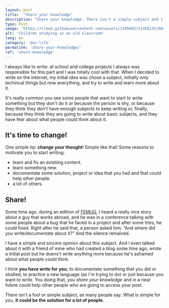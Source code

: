 ```yaml
---
layout: post
title:  "Share your knowledge"
description: "Share your knowledge. There isn't a simple subject and it could help a lot of people."
type: Post
image: 'https://cloud.githubusercontent.com/assets/1345662/11458135/66aaaade-96a1-11e5-9398-6f3e9a24f46c.jpg'
alt: 'Children studying in an old classroom'
lang: en
category: 'dev-life'
permalink: 'share-your-knowledge/'
ref: 'share-knowledge'
---
```


I always like to write: at school and college projects I always was responsible for this part and I was totally cool with that. When I decided to write on the internet, my initial idea was chose a subject, initially only techincal things but now everything, and try to write and learn more about it.

It's really common you see some people that want to start to write something but they don't do it or because the person is shy, or because they think they don't have enough subjects to keep writing or, finally, because they think they are going to write about basic subjects, and they have fear about what people could think about it.

## It's time to change!

One simple tip: **change your thought**! Simple like that! Some reasons to motivate you to start writing:

* learn and fix an existiing content.
* learn something new.
* documentate some solution, project or idea that you had and that could help other people.
* a lot of others.

## Share!

Some time ago, during an edition of [FEMUG](https://sp.femug.com/), I heard a really nice story about a guy that works abroad, and he was in a conference talking with some people about a bug that he faced in a project and after some tries, he could fixed. Right after he said that, a person asked him: "And where did you write/documentate about it?" And the silence remained.

I have a simple and sincere opinion about this subject. And I even talked about it with a friend of mine who had created a blog some time ago, wrote a initial post but he doens't write anything more because he's ashamed about what people could think.

I think **you have write for you**; to documentate something that you did or studied, to practice a new language (as I'm trying to do) or just because you want to write. You doing that, you *share your knowledge* and in a near future could help other people who are going to access your post.

There isn't a fool or simple subject, as many people say. What is simple for you, **it could be the solution for a lot of people**.
